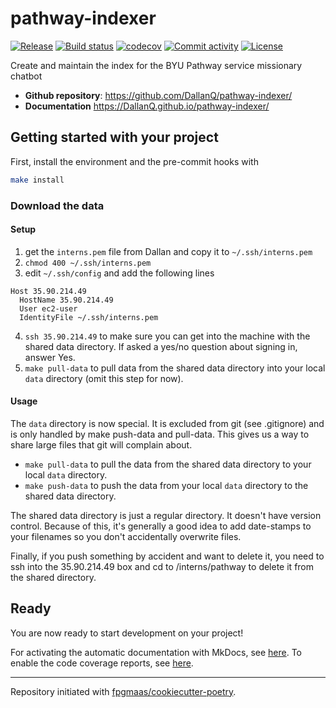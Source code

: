 # pathway-indexer

[![Release](https://img.shields.io/github/v/release/DallanQ/pathway-indexer)](https://img.shields.io/github/v/release/DallanQ/pathway-indexer)
[![Build status](https://img.shields.io/github/actions/workflow/status/DallanQ/pathway-indexer/main.yml?branch=main)](https://github.com/DallanQ/pathway-indexer/actions/workflows/main.yml?query=branch%3Amain)
[![codecov](https://codecov.io/gh/DallanQ/pathway-indexer/branch/main/graph/badge.svg)](https://codecov.io/gh/DallanQ/pathway-indexer)
[![Commit activity](https://img.shields.io/github/commit-activity/m/DallanQ/pathway-indexer)](https://img.shields.io/github/commit-activity/m/DallanQ/pathway-indexer)
[![License](https://img.shields.io/github/license/DallanQ/pathway-indexer)](https://img.shields.io/github/license/DallanQ/pathway-indexer)

Create and maintain the index for the BYU Pathway service missionary chatbot

- **Github repository**: <https://github.com/DallanQ/pathway-indexer/>
- **Documentation** <https://DallanQ.github.io/pathway-indexer/>

## Getting started with your project

First, install the environment and the pre-commit hooks with

```bash
make install
```

### Download the data

#### Setup

1. get the `interns.pem` file from Dallan and copy it to `~/.ssh/interns.pem`
2. `chmod 400 ~/.ssh/interns.pem`
3. edit `~/.ssh/config` and add the following lines
```
Host 35.90.214.49
  HostName 35.90.214.49
  User ec2-user
  IdentityFile ~/.ssh/interns.pem
```
4. `ssh 35.90.214.49` to make sure you can get into the machine with the shared data directory. If asked a yes/no question about signing in, answer Yes.
5. `make pull-data` to pull data from the shared data directory into your local `data` directory (omit this step for now).

#### Usage

The `data` directory is now special. 
It is excluded from git (see .gitignore) and is only handled by make push-data and pull-data. 
This gives us a way to share large files that git will complain about.

- `make pull-data` to pull the data from the shared data directory to your local `data` directory.
- `make push-data` to push the data from your local `data` directory to the shared data directory.

The shared data directory is just a regular directory.
It doesn't have version control. 
Because of this, it's generally a good idea to add date-stamps to your filenames so you don't accidentally overwrite files. 

Finally, if you push something by accident and want to delete it, you need to ssh into the 35.90.214.49 box and cd to /interns/pathway to delete it from the shared directory.

## Ready

You are now ready to start development on your project!

For activating the automatic documentation with MkDocs, see [here](https://fpgmaas.github.io/cookiecutter-poetry/features/mkdocs/#enabling-the-documentation-on-github).
To enable the code coverage reports, see [here](https://fpgmaas.github.io/cookiecutter-poetry/features/codecov/).

---

Repository initiated with [fpgmaas/cookiecutter-poetry](https://github.com/fpgmaas/cookiecutter-poetry).
